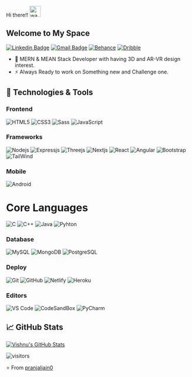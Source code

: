  Hi there!! <img alt="wave" src="https://raw.githubusercontent.com/MartinHeinz/MartinHeinz/master/wave.gif" width="30px">

<h2 style="color:"#fff";" >Welcome to My Space </h2>

[![Linkedin Badge](https://img.shields.io/badge/-VishnuOjha-blue?style=flat-square&logo=Linkedin&logoColor=white&link=https://www.linkedin.com/in/vishnu-ojha/)](https://www.linkedin.com/in/vishnu-ojha/)    [![Gmail Badge](https://img.shields.io/badge/-VishnuOjha-c14438?style=flat-square&logo=Gmail&logoColor=white&link=mailto:vishnuojha09@gmail.com)](mailto:vishnuojha09@gmail.com)  [![Behance](https://img.shields.io/badge/-VishnuOjha-2940D3?style=flat-square&logo=Behance&logoColor=white&link=https://www.behance.net/vishnu_Ojha)](https://www.behance.net/vishnu_Ojha)  [![Dribble](https://img.shields.io/badge/-VishnuOjha-%23CC6699?style=flat-square&logo=Dribbble&logoColor=white&link=mailto:https://dribbble.com/VishnuOjha)](https://dribbble.com/VishnuOjha)  
</a>
</a>
 


- 🔭 MERN & MEAN Stack Developer with having 3D and AR-VR design interest. 
- ⚡ Always Ready to work on Something new and Challenge one.

## 🔧 Technologies & Tools

### Frontend

![HTML5](https://img.shields.io/badge/-HTML5-%23E44D27?style=flat-square&logo=html5&logoColor=ffffff)
![CSS3](https://img.shields.io/badge/-CSS3-%231572B6?style=flat-square&logo=css3)
![Sass](https://img.shields.io/badge/-Sass-%23CC6699?style=flat-square&logo=sass&logoColor=ffffff)
![JavaScript](https://img.shields.io/badge/-JavaScript-yellow?style=flat-square&logo=javascript)

### Frameworks

![Nodejs](https://img.shields.io/badge/-Nodejs-black?style=flat-square&logo=Node.js)
![Expressjs](https://img.shields.io/badge/-Expressjs-black?style=flat-square&logo=Express.js)
![Threejs](https://img.shields.io/badge/-Threejs-black?style=flat-square&logo=Three.js)
![Nextjs](https://img.shields.io/badge/-Nextjs-black?style=flat-square&logo=Next.js)
![React](https://img.shields.io/badge/-React-black?style=flat-square&logo=react)
![Angular](https://img.shields.io/badge/-Angular-563D7C?style=flat-square&logo=angular)
![Bootstrap](https://img.shields.io/badge/-Bootstrap-563D7C?style=flat-square&logo=bootstrap)
![TailWind](https://img.shields.io/badge/-TailWindCSS-563D7C?style=flat-square&logo=tailwind)

### Mobile

<!-- ![Flutter](https://img.shields.io/badge/-flutter-1d1d1d?style=flat-square&logo=flutter) -->
![Android](https://img.shields.io/badge/-Android-1d1d1d?style=flat-square&logo=android)
# Core Languages

![C](https://img.shields.io/badge/-black?style=flat&logo=c&logoColor=white&link=https://github.com/voidHimanshu)
![C++](https://img.shields.io/badge/++-black?style=flat&logo=c&logoColor=white&link=https://github.com/voidHimanshu)
![Java](https://img.shields.io/badge/Java-orange?style=flat&logo=java&logoColor=white&link=https://github.com/voidHimanshu)
![Pyhton](https://img.shields.io/badge/Pyhton-yellow?style=flat&logo=python&logoColor=white&link=https://github.com/voidHimanshu)

<!-- ### Design

![Adobe Photoshop](http://img.shields.io/badge/-Abode%20Photoshop-2940D3?style=flat-square&logo=adobe-photoshop&logoColor=ffffff)
![Adobe Illustrator](http://img.shields.io/badge/-Abode%20Illustrator-FF884B?style=flat-square&logo=adobe-illustrator&logoColor=ffffff)
![Adobe XD](http://img.shields.io/badge/-Abode%20XD-FF577F?style=flat-square&logo=adobe-XD&logoColor=ffffff)

### Motion Graphics

![Adobe After Effects](http://img.shields.io/badge/-Adobe%20After%20Effects-A561FF?style=flat-square&logo=adobe-after-effects) -->

### Database

![MySQL](https://img.shields.io/badge/-MySQL-white?style=flat-square&logo=mysql)
![MongoDB](https://img.shields.io/badge/-MongoDB-white?style=flat-square&logo=mongodb)
![PostgreSQL](https://img.shields.io/badge/-PostgreSQL-white?style=flat-square&logo=postgresql)

### Deploy

![Git](https://img.shields.io/badge/-Git-black?style=flat-square&logo=git)
![GitHub](https://img.shields.io/badge/-GitHub-181717?style=flat-square&logo=github)
![Netlify](https://img.shields.io/badge/-Netlify-000000?style=flat-square&logo=netlify)
![Heroku](https://img.shields.io/badge/-Heroku-000000?style=flat-square&logo=heroku)

### Editors

![VS Code](http://img.shields.io/badge/-VS%20Code-007ACC?style=flat-square&logo=visual-studio-code)
![CodeSandBox](http://img.shields.io/badge/-Codesandbox-007ACC?style=flat-square&logo=codesandbox)
![PyCharm](http://img.shields.io/badge/-PyCharm-007ACC?style=flat-square&logo=pycharm)

## &#x1f4c8; GitHub Stats

<!-- <a href="https://github.com/VishnuOjha">
  <img align="center" src="https://github-readme-stats.vercel.app/api/top-langs/?username=VishnuOjha&hide=css,hack&title_color=ffffff&text_color=c9cacc&icon_color=2bbc8a&bg_color=1d1f21" />
</a> -->
<a href="https://github.com/VishnuOjha">
  <img align="center" src="https://github-readme-stats.vercel.app/api?username=VishnuOjha&show_icons=true&line_height=27&count_private=true&&theme=radical" alt="Vishnu's GitHub Stats" />
</a>

![visitors](https://visitor-badge.glitch.me/badge?page_id=VishnuOjha.VishnuOjha)

⭐️ From [pranjaljain0](https://github.com/pranjaljain0)

